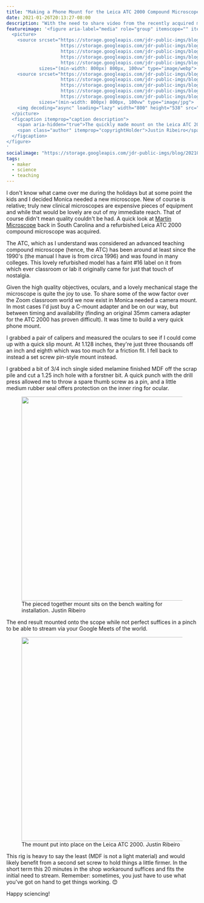 ```yaml
---
title: "Making a Phone Mount for the Leica ATC 2000 Compound Microscope"
date: 2021-01-26T20:13:27-08:00
description: "With the need to share video from the recently acquired microscope with school kids remotely I dashed into the shop and whipped up a 20 minute solution."
featureimage: '<figure aria-label="media" role="group" itemscope="" itemprop="associatedMedia" itemtype="http://schema.org/ImageObject">
  <picture>
    <source srcset="https://storage.googleapis.com/jdr-public-imgs/blog/20210126-leica-atc-mount-on-scope-with-phone-640.webp 640w,
                    https://storage.googleapis.com/jdr-public-imgs/blog/20210126-leica-atc-mount-on-scope-with-phone-800.webp 800w,
                    https://storage.googleapis.com/jdr-public-imgs/blog/20210126-leica-atc-mount-on-scope-with-phone-1024.webp 1024w,
                    https://storage.googleapis.com/jdr-public-imgs/blog/20210126-leica-atc-mount-on-scope-with-phone-1280.webp 1280w,
                    https://storage.googleapis.com/jdr-public-imgs/blog/20210126-leica-atc-mount-on-scope-with-phone-1600.webp 1600w"
            sizes="(min-width: 800px) 800px, 100vw" type="image/webp">
    <source srcset="https://storage.googleapis.com/jdr-public-imgs/blog/20210126-leica-atc-mount-on-scope-with-phone-640.jpg 640w,
                    https://storage.googleapis.com/jdr-public-imgs/blog/20210126-leica-atc-mount-on-scope-with-phone-800.jpg 800w,
                    https://storage.googleapis.com/jdr-public-imgs/blog/20210126-leica-atc-mount-on-scope-with-phone-1024.jpg 1024w,
                    https://storage.googleapis.com/jdr-public-imgs/blog/20210126-leica-atc-mount-on-scope-with-phone-1280.jpg 1280w,
                    https://storage.googleapis.com/jdr-public-imgs/blog/20210126-leica-atc-mount-on-scope-with-phone-1600.jpg 1600w"
            sizes="(min-width: 800px) 800px, 100vw" type="image/jpg">
    <img decoding="async" loading="lazy" width="800" height="538" src="https://storage.googleapis.com/jdr-public-imgs/blog/20210126-leica-atc-mount-on-scope-with-phone-800.jpg" alt="">
  </picture>
  <figcaption itemprop="caption description">
    <span aria-hidden="true">The quickly made mount on the Leica ATC 2000 holding the Google Pixel 3A.</span>
    <span class="author" itemprop="copyrightHolder">Justin Ribeiro</span>
  </figcaption>
</figure>
'
socialimage: "https://storage.googleapis.com/jdr-public-imgs/blog/20210126-leica-atc-mount-on-scope-with-phone-800.jpg"
tags:
  - maker
  - science
  - teaching
---
```


I don't know what came over me during the holidays but at some point the kids and I decided Monica needed a new microscope. New of course is relative; truly new clinical microscopes are expensive pieces of equipment and while that would be lovely are out of my immediate reach. That of course didn't mean quality couldn't be had. A quick look at [Martin Microscope](https://www.martinmicroscope.com/) back in South Carolina and a refurbished Leica ATC 2000 compound microscope was acquired.

The ATC, which as I understand was considered an advanced teaching compound microscope (hence, the ATC) has been around at least since the 1990's (the manual I have is from circa 1996) and was found in many colleges. This lovely refurbished model has a faint #16 label on it from which ever classroom or lab it originally came for just that touch of nostalgia.

Given the high quality objectives, oculars, and a lovely mechanical stage the microscope is quite the joy to use. To share some of the wow factor over the Zoom classroom world we now exist in Monica needed a camera mount. In most cases I'd just buy a C-mount adapter and be on our way, but between timing and availability (finding an original 35mm camera adapter for the ATC 2000 has proven difficult). It was time to build a very quick phone mount.

I grabbed a pair of calipers and measured the oculars to see if I could come up with a quick slip mount. At 1.128 inches, they're just three thousands off an inch and eighth which was too much for a friction fit. I fell back to instead a set screw pin-style mount instead.

I grabbed a bit of 3/4 inch single sided melamine finished MDF off the scrap pile and cut a 1.25 inch hole with a forstner bit. A quick punch with the drill press allowed me to throw a spare thumb screw as a pin, and a little medium rubber seal offers protection on the inner ring for ocular.

<figure aria-label="media" role="group" itemscope="" itemprop="associatedMedia" itemtype="http://schema.org/ImageObject">
  <picture>
    <source srcset="https://storage.googleapis.com/jdr-public-imgs/blog/20210126-leica-atc-mount-on-bench-640.webp 640w,
                    https://storage.googleapis.com/jdr-public-imgs/blog/20210126-leica-atc-mount-on-bench-800.webp 800w,
                    https://storage.googleapis.com/jdr-public-imgs/blog/20210126-leica-atc-mount-on-bench-1024.webp 1024w,
                    https://storage.googleapis.com/jdr-public-imgs/blog/20210126-leica-atc-mount-on-bench-1280.webp 1280w,
                    https://storage.googleapis.com/jdr-public-imgs/blog/20210126-leica-atc-mount-on-bench-1600.webp 1600w"
            sizes="(min-width: 800px) 800px, 100vw" type="image/webp">
    <source srcset="https://storage.googleapis.com/jdr-public-imgs/blog/20210126-leica-atc-mount-on-bench-640.jpg 640w,
                    https://storage.googleapis.com/jdr-public-imgs/blog/20210126-leica-atc-mount-on-bench-800.jpg 800w,
                    https://storage.googleapis.com/jdr-public-imgs/blog/20210126-leica-atc-mount-on-bench-1024.jpg 1024w,
                    https://storage.googleapis.com/jdr-public-imgs/blog/20210126-leica-atc-mount-on-bench-1280.jpg 1280w,
                    https://storage.googleapis.com/jdr-public-imgs/blog/20210126-leica-atc-mount-on-bench-1600.jpg 1600w"
            sizes="(min-width: 800px) 800px, 100vw" type="image/jpg">
    <img decoding="async" loading="lazy" width="800" height="538" src="https://storage.googleapis.com/jdr-public-imgs/blog/20210126-leica-atc-mount-on-bench-800.jpg" alt="">
  </picture>
  <figcaption itemprop="caption description">
    <span aria-hidden="true">The pieced together mount sits on the bench waiting for installation.</span>
    <span class="author" itemprop="copyrightHolder">Justin Ribeiro</span>
  </figcaption>
</figure>

The end result mounted onto the scope while not perfect suffices in a pinch to be able to stream via your Google Meets of the world.

<figure aria-label="media" role="group" itemscope="" itemprop="associatedMedia" itemtype="http://schema.org/ImageObject">
  <picture>
    <source srcset="https://storage.googleapis.com/jdr-public-imgs/blog/20210126-leica-atc-mount-on-scope-640.webp 640w,
                    https://storage.googleapis.com/jdr-public-imgs/blog/20210126-leica-atc-mount-on-scope-800.webp 800w,
                    https://storage.googleapis.com/jdr-public-imgs/blog/20210126-leica-atc-mount-on-scope-1024.webp 1024w,
                    https://storage.googleapis.com/jdr-public-imgs/blog/20210126-leica-atc-mount-on-scope-1280.webp 1280w,
                    https://storage.googleapis.com/jdr-public-imgs/blog/20210126-leica-atc-mount-on-scope-1600.webp 1600w"
            sizes="(min-width: 800px) 800px, 100vw" type="image/webp">
    <source srcset="https://storage.googleapis.com/jdr-public-imgs/blog/20210126-leica-atc-mount-on-scope-640.jpg 640w,
                    https://storage.googleapis.com/jdr-public-imgs/blog/20210126-leica-atc-mount-on-scope-800.jpg 800w,
                    https://storage.googleapis.com/jdr-public-imgs/blog/20210126-leica-atc-mount-on-scope-1024.jpg 1024w,
                    https://storage.googleapis.com/jdr-public-imgs/blog/20210126-leica-atc-mount-on-scope-1280.jpg 1280w,
                    https://storage.googleapis.com/jdr-public-imgs/blog/20210126-leica-atc-mount-on-scope-1600.jpg 1600w"
            sizes="(min-width: 800px) 800px, 100vw" type="image/jpg">
    <img decoding="async" loading="lazy" width="800" height="538" src="https://storage.googleapis.com/jdr-public-imgs/blog/20210126-leica-atc-mount-on-scope-800.jpg" alt="">
  </picture>
  <figcaption itemprop="caption description">
    <span aria-hidden="true">The mount put into place on the Leica ATC 2000.</span>
    <span class="author" itemprop="copyrightHolder">Justin Ribeiro</span>
  </figcaption>
</figure>

This rig is heavy to say the least (MDF is not a light material) and would likely benefit from a second set screw to hold things a little firmer. In the short term this 20 minutes in the shop workaround suffices and fits the initial need to stream. Remember: sometimes, you just have to use what you've got on hand to get things working. 😊

Happy sciencing!
